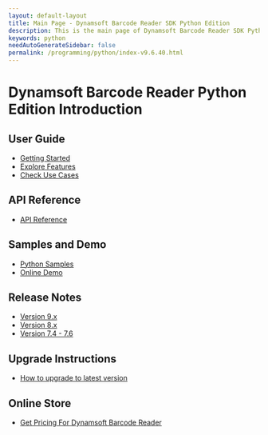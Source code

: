 ```yaml
---
layout: default-layout
title: Main Page - Dynamsoft Barcode Reader SDK Python Edition
description: This is the main page of Dynamsoft Barcode Reader SDK Python Edition.
keywords: python
needAutoGenerateSidebar: false
permalink: /programming/python/index-v9.6.40.html
---
```



# Dynamsoft Barcode Reader Python Edition Introduction

## User Guide

- [Getting Started]({{site.dbr_python}}user-guide.html)
- [Explore Features]({{site.dbr_python}}user-guide/explore-features/index.html)
- [Check Use Cases]({{site.dbr_python}}user-guide/use-cases/index.html)

## API Reference

- [API Reference]({{site.dbr_python_api}}index.html)

## Samples and Demo

- <a href="https://github.com/Dynamsoft/barcode-reader-python-samples" target="_blank">Python Samples</a>
- <a href="https://demo.dynamsoft.com/barcode-reader/" target="_blank">Online Demo</a>

## Release Notes

- [Version 9.x](release-notes/python-9.md)
- [Version 8.x](release-notes/python-8.md)
- [Version 7.4 - 7.6](release-notes/python-7.md)

## Upgrade Instructions

- [How to upgrade to latest version]({{site.dbr_python}}upgrade-instruction.html)

## Online Store

- <a href="https://www.dynamsoft.com/store/dynamsoft-barcode-reader/#desktop" target="_blank">Get Pricing For Dynamsoft Barcode Reader</a>
